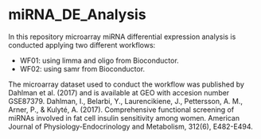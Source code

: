 # miRNA_DE_Analysis

In this repository microarray miRNA differential expression analysis is conducted applying two different workflows:
- WF01: using limma and oligo from Bioconductor. 
- WF02: using samr from Bioconductor. 

The microarray dataset used to conduct the workflow was published by Dahlman et al. (2017) and is available at GEO with accesion number GSE87379.
Dahlman, I., Belarbi, Y., Laurencikiene, J., Pettersson, A. M., Arner, P., & Kulyté, A. (2017). Comprehensive functional screening of miRNAs involved in fat cell insulin sensitivity among women. American Journal of Physiology-Endocrinology and Metabolism, 312(6), E482-E494.
